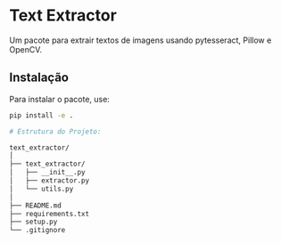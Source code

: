 # Text Extractor

Um pacote para extrair textos de imagens usando pytesseract, Pillow e OpenCV.

## Instalação

Para instalar o pacote, use:

```bash
pip install -e .

# Estrutura do Projeto:

text_extractor/
│
├── text_extractor/
│   ├── __init__.py
│   ├── extractor.py
│   └── utils.py
│
├── README.md
├── requirements.txt
├── setup.py
└── .gitignore


